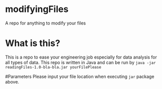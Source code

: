 # modifyingFiles
A repo for anything to modify your files

# What is this?
This is a repo to ease your engineering job especially for data analysis for all types of data.
This repo is written in Java and can be run by ```java -jar readingFiles-1.0-bla-bla.jar yourFilePlease ```

#Parameters
Please input your file location when executing ```jar``` package above.